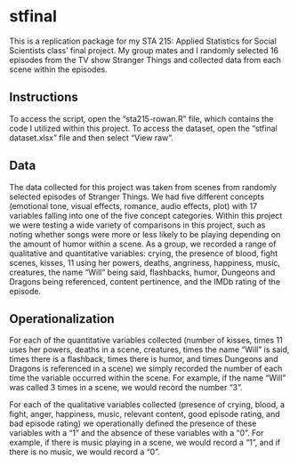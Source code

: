 # stfinal
This is a replication package for my STA 215: Applied Statistics for Social Scientists class’ final project. My group mates and I randomly selected 16 episodes from the TV show Stranger Things and collected data from each scene within the episodes. 

## **Instructions**
To access the script, open the “sta215-rowan.R” file, which contains the code I utilized within this project. To access the dataset, open the “stfinal dataset.xlsx” file and then select “View raw”.

## **Data**
The data collected for this project was taken from scenes from randomly selected episodes of Stranger Things. We had five different concepts (emotional tone, visual effects, romance, audio effects, plot) with 17 variables falling into one of the five concept categories. Within this project we were testing a wide variety of comparisons in this project, such as noting whether songs were more or less likely to be playing depending on the amount of humor within a scene. As a group, we recorded a range of qualitative and quantitative variables: crying, the presence of blood, fight scenes, kisses, 11 using her powers, deaths, angriness, happiness, music, creatures, the name “Will” being said, flashbacks, humor, Dungeons and Dragons being referenced, content pertinence, and the IMDb rating of the episode. 

## **Operationalization**
For each of the quantitative variables collected (number of kisses, times 11 uses her powers, deaths in a scene, creatures, times the name “Will” is said, times there is a flashback, times there is humor, and times Dungeons and Dragons is referenced in a scene) we simply recorded the number of each time the variable occurred within the scene. For example, if the name “Will” was called 3 times in a scene, we would record the number “3”. 

For each of the qualitative variables collected (presence of crying, blood, a fight, anger, happiness, music, relevant content, good episode rating, and bad episode rating) we operationally defined the presence of these variables with a “1” and the absence of these variables with a “0”. For example, if there is music playing in a scene, we would record a “1”, and if there is no music, we would record a “0”. 
